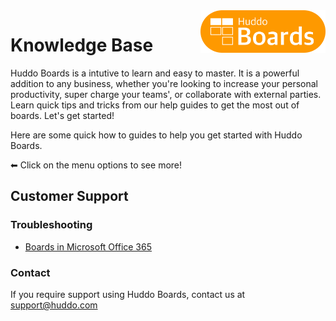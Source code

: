 <img style="float: right" src="/assets/images/boards-logo.jpg" width="200" alt="My Boards" />

# Knowledge Base

Huddo Boards is a intutive to learn and easy to master. It is a powerful addition to any business, whether you're looking to increase your personal productivity, super charge your teams', or collaborate with external parties. Learn quick tips and tricks from our help guides to get the most out of boards. Let's get started!

Here are some quick how to guides to help you get started with Huddo Boards. 

⬅ Click on the menu options to see more!


## Customer Support

### Troubleshooting

- [Boards in Microsoft Office 365](../troubleshooting/office365.md)

### Contact
If you require support using Huddo Boards, contact us at [support@huddo.com](mailto:support@huddo.com)

